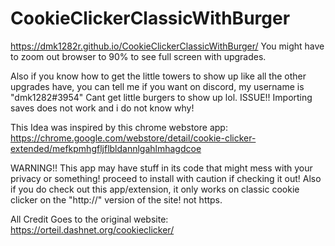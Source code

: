 # CookieClickerClassicWithBurger

https://dmk1282r.github.io/CookieClickerClassicWithBurger/
You might have to zoom out browser to 90% to see full screen with upgrades.

Also if you know how to get the little towers to show up like all the other upgrades have, you can tell me if you want on discord, my username is "dmk1282#3954"
Cant get little burgers to show up lol.
ISSUE!! Importing saves does not work and i do not know why!


This Idea was inspired by this chrome webstore app: https://chrome.google.com/webstore/detail/cookie-clicker-extended/mefkpmhgfljflbldannlgahlmhagdcoe

WARNING!! This app may have stuff in its code that might mess with your privacy or something! proceed to install with caution if checking it out!
Also if you do check out this app/extension, it only works on classic cookie clicker on the "http://" version of the site! not https.




All Credit Goes to the original website: https://orteil.dashnet.org/cookieclicker/
